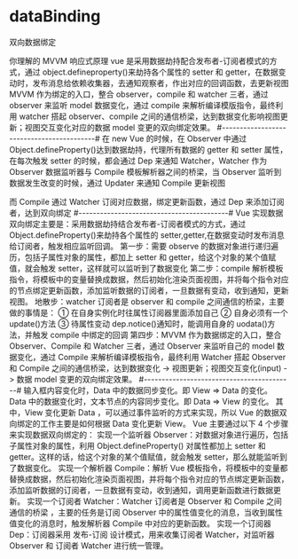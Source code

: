 # dataBinding

双向数据绑定

你理解的 MVVM 响应式原理
vue 是采用数据劫持配合发布者-订阅者模式的方式，通过 object.defineproperty()来劫持各个属性的 setter 和 getter，在数据变动时，发布消息给依赖收集器，去通知观察者，作出对应的回调函数，去更新视图
MVVM 作为绑定的入口，整合 observer，compile 和 watcher 三者，通过 observer 来监听 model 数据变化，通过 compile 来解析编译模版指令，最终利用 watcher 搭起 observer、compile 之间的通信桥梁，达到数据变化影响视图更新；视图交互变化对应的数据 model 变更的双向绑定效果。
#------------------------------------------#
在 new Vue 的时候，在 Observer 中通过 Object.defineProperty()达到数据劫持，代理所有数据的 getter 和 setter 属性，在每次触发 setter 的时候，都会通过 Dep 来通知 Watcher，Watcher 作为 Observer 数据监听器与 Compile 模板解析器之间的桥梁，当 Observer 监听到数据发生改变的时候，通过 Updater 来通知 Compile 更新视图

而 Compile 通过 Watcher 订阅对应数据，绑定更新函数，通过 Dep 来添加订阅者，达到双向绑定
#------------------------------------------#
Vue 实现数据双向绑定主要是：采用数据劫持结合发布者-订阅者模式的方式，通过 Object.defineProperty()来劫持各个属性的 setter,getter,在数据变动时发布消息给订阅者，触发相应监听回调。
第一步：需要 observe 的数据对象进行递归遍历，包括子属性对象的属性，都加上 setter 和 getter，给这个对象的某个值赋值，就会触发 setter，这样就可以监听到了数据变化
第二步：compile 解析模板指令，将模板中的变量替换成数据，然后初始化渲染页面视图，并将每个指令对应的节点绑定更新函数，添加监听数据的订阅者，一旦数据有变动，收到通知，更新视图。
地散步：watcher 订阅者是 observer 和 compile 之间通信的桥梁，主要做的事情是：
① 在自身实例化时往属性订阅器里面添加自己
② 自身必须有一个 update()方法
③ 待属性变动 dep.notice()通知时，能调用自身的 uodata()方法，并触发 compile 中绑定的回调
第四步：MVVM 作为数据绑定的入口，整合 Observer、Compile 和 Watcher 三者，通过 Observer 来监听自己的 model 数据变化，通过 Compile 来解析编译模板指令，最终利用 Watcher 搭起 Observer 和 Compile 之间的通信桥梁，达到数据变化 -> 视图更新；视图交互变化(input) -> 数据 model 变更的双向绑定效果。
#------------------------------------------#
输入框内容变化时，Data 中的数据同步变化。即 View => Data 的变化。
Data 中的数据变化时，文本节点的内容同步变化。即 Data => View 的变化。
其中，View 变化更新 Data ，可以通过事件监听的方式来实现，所以 Vue 的数据双向绑定的工作主要是如何根据 Data 变化更新 View。
Vue 主要通过以下 4 个步骤来实现数据双向绑定的：
实现一个监听器 Observer：对数据对象进行遍历，包括子属性对象的属性，利用 Object.defineProperty() 对属性都加上 setter 和 getter。这样的话，给这个对象的某个值赋值，就会触发 setter，那么就能监听到了数据变化。
实现一个解析器 Compile：解析 Vue 模板指令，将模板中的变量都替换成数据，然后初始化渲染页面视图，并将每个指令对应的节点绑定更新函数，添加监听数据的订阅者，一旦数据有变动，收到通知，调用更新函数进行数据更新。
实现一个订阅者 Watcher：Watcher 订阅者是 Observer 和 Compile 之间通信的桥梁 ，主要的任务是订阅 Observer 中的属性值变化的消息，当收到属性值变化的消息时，触发解析器 Compile 中对应的更新函数。
实现一个订阅器 Dep：订阅器采用 发布-订阅 设计模式，用来收集订阅者 Watcher，对监听器 Observer 和 订阅者 Watcher 进行统一管理。
